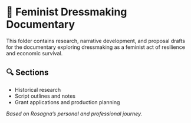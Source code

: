 # 🎥 Feminist Dressmaking Documentary

This folder contains research, narrative development, and proposal drafts for the documentary exploring dressmaking as a feminist act of resilience and economic survival.

## 🔍 Sections
- Historical research
- Script outlines and notes
- Grant applications and production planning

_Based on Rosagna’s personal and professional journey._
